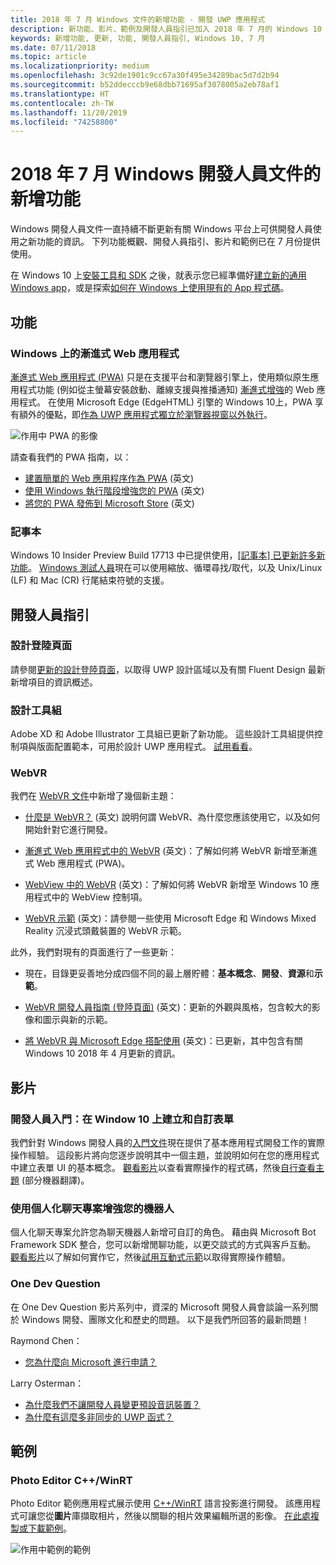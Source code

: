 ```yaml
---
title: 2018 年 7 月 Windows 文件的新增功能 - 開發 UWP 應用程式
description: 新功能、影片、範例及開發人員指引已加入 2018 年 7 月的 Windows 10 開發人員文件中。
keywords: 新增功能, 更新, 功能, 開發人員指引, Windows 10, 7 月
ms.date: 07/11/2018
ms.topic: article
ms.localizationpriority: medium
ms.openlocfilehash: 3c92de1901c9cc67a30f495e34289bac5d7d2b94
ms.sourcegitcommit: b52ddecccb9e68dbb71695af3078005a2eb78af1
ms.translationtype: HT
ms.contentlocale: zh-TW
ms.lasthandoff: 11/20/2019
ms.locfileid: "74258800"
---
```

# <a name="whats-new-in-the-windows-developer-docs-in-july-2018"></a>2018 年 7 月 Windows 開發人員文件的新增功能

Windows 開發人員文件一直持續不斷更新有關 Windows 平台上可供開發人員使用之新功能的資訊。 下列功能概觀、開發人員指引、影片和範例已在 7 月份提供使用。

在 Windows 10 上[安裝工具和 SDK](https://developer.microsoft.com/windows/downloads#_blank) 之後，就表示您已經準備好[建立新的通用 Windows app](../get-started/create-uwp-apps.md)，或是探索[如何在 Windows 上使用現有的 App 程式碼](../porting/index.md)。

## <a name="features"></a>功能

### <a name="progressive-web-apps-on-windows"></a>Windows 上的漸進式 Web 應用程式

[漸進式 Web 應用程式 (PWA)](https://developer.microsoft.com/windows/pwa) 只是在支援平台和瀏覽器引擎上，使用類似原生應用程式功能 (例如從主螢幕安裝啟動、離線支援與推播通知) [漸進式增強](https://www.wikipedia.org/wiki/Progressive_enhancement)的 Web 應用程式。 在使用 Microsoft Edge (EdgeHTML) 引擎的 Windows 10上，PWA 享有額外的優點，即[作為 UWP 應用程式獨立於瀏覽器視窗以外執行](https://docs.microsoft.com/microsoft-edge/progressive-web-apps/windows-features)。

![作用中 PWA 的影像](images/progressive-web-apps.jpg)

請查看我們的 PWA 指南，以：

* [建置簡單的 Web 應用程序作為 PWA](https://docs.microsoft.com/microsoft-edge/progressive-web-apps/get-started) \(英文\)
* [使用 Windows 執行階段增強您的 PWA](https://docs.microsoft.com/en-us/microsoft-edge/progressive-web-apps/windows-features) \(英文\)
* [將您的 PWA 發佈到 Microsoft Store](https://docs.microsoft.com/microsoft-edge/progressive-web-apps/microsoft-store) \(英文\)

### <a name="notepad"></a>記事本

Windows 10 Insider Preview Build 17713 中已提供使用，[[記事本] 已更新許多新功能](https://blogs.windows.com/windowsexperience/2018/07/11/announcing-windows-10-insider-preview-build-17713/)。 [Windows 測試人員](https://insider.windows.com/)現在可以使用縮放、循環尋找/取代，以及 Unix/Linux (LF) 和 Mac (CR) 行尾結束符號的支援。 

## <a name="developer-guidance"></a>開發人員指引

### <a name="design-landing-page"></a>設計登陸頁面

請參閱[更新的設計登陸頁面](https://developer.microsoft.com/windows/apps/design)，以取得 UWP 設計區域以及有關 Fluent Design 最新新增項目的資訊概述。

### <a name="design-toolkits"></a>設計工具組

Adobe XD 和 Adobe Illustrator 工具組已更新了新功能。 這些設計工具組提供控制項與版面配置範本，可用於設計 UWP 應用程式。 [試用看看](../design/downloads/index.md)。

### <a name="webvr"></a>WebVR

我們在 [WebVR 文件](https://docs.microsoft.com/microsoft-edge/webvr/)中新增了幾個新主題：

* [什麼是 WebVR？](https://docs.microsoft.com/microsoft-edge/webvr/what-is-webvr) \(英文\) 說明何謂 WebVR、為什麼您應該使用它，以及如何開始針對它進行開發。

* [漸進式 Web 應用程式中的 WebVR](https://docs.microsoft.com/microsoft-edge/webvr/webvr-in-pwas) \(英文\)：了解如何將 WebVR 新增至漸進式 Web 應用程式 (PWA)。

* [WebView 中的 WebVR](https://docs.microsoft.com/microsoft-edge/webvr/webvr-in-webview) \(英文\)：了解如何將 WebVR 新增至 Windows 10 應用程式中的 WebView 控制項。

* [WebVR 示範](https://docs.microsoft.com/microsoft-edge/webvr/demos) \(英文\)：請參閱一些使用 Microsoft Edge 和 Windows Mixed Reality 沉浸式頭戴裝置的 WebVR 示範。

此外，我們對現有的頁面進行了一些更新：

* 現在，目錄更妥善地分成四個不同的最上層貯體：**基本概念**、**開發**、**資源**和**示範**。

* [WebVR 開發人員指南 (登陸頁面)](https://docs.microsoft.com/microsoft-edge/webvr/) \(英文\)：更新的外觀與風格，包含較大的影像和圖示與新的示範。

* [將 WebVR 與 Microsoft Edge 搭配使用](https://docs.microsoft.com/microsoft-edge/webvr/webvr-with-edge) \(英文\)：已更新，其中包含有關 Windows 10 2018 年 4 月更新的資訊。

## <a name="videos"></a>影片

### <a name="get-started-for-devs-create-and-customize-a-form-on-windows-10"></a>開發人員入門：在 Window 10 上建立和自訂表單

我們針對 Windows 開發人員的[入門文件](../get-started/index.md)現在提供了基本應用程式開發工作的實際操作經驗。 這段影片將向您逐步說明其中一個主題，並說明如何在您的應用程式中建立表單 UI 的基本概念。 [觀看影片](https://www.youtube.com/watch?v=AgngKzq4hKI&feature=youtu.be)以查看實際操作的程式碼，然後[自行查看主題](https://docs.microsoft.com/windows/uwp/get-started/construct-form-learning-track) \(部分機器翻譯\)。

### <a name="enhance-your-bot-with-project-personality-chat"></a>使用個人化聊天專案增強您的機器人

個人化聊天專案允許您為聊天機器人新增可自訂的角色。 藉由與 Microsoft Bot Framework SDK 整合，您可以新增閒聊功能，以更交談式的方式與客戶互動。 [觀看影片](https://www.youtube.com/watch?v=5C_uD8g2QKg&feature=youtu.be)以了解如何實作它，然後[試用互動式示範](https://www.microsoft.com/research/project/personality-chat/)以取得實際操作體驗。

### <a name="one-dev-question"></a>One Dev Question

在 One Dev Question 影片系列中，資深的 Microsoft 開發人員會談論一系列關於 Windows 開發、團隊文化和歷史的問題。 以下是我們所回答的最新問題！

Raymond Chen：

* [您為什麼向 Microsoft 進行申請？](https://www.youtube.com/watch?v=oL8ymamkEMU&feature=youtu.be)

Larry Osterman：

* [為什麼我們不讓開發人員變更預設音訊裝置？](https://www.youtube.com/watch?v=6aNUoVfbnmg&feature=youtu.be)
* [為什麼有這麼多非同步的 UWP 函式？](https://www.youtube.com/watch?v=5M724QIy1Mk&feature=youtu.be)

## <a name="samples"></a>範例

### <a name="photo-editor-cwinrt"></a>Photo Editor C++/WinRT

Photo Editor 範例應用程式展示使用 [C++/WinRT](../cpp-and-winrt-apis/intro-to-using-cpp-with-winrt.md) 語言投影進行開發。 該應用程式可讓您從**圖片**庫擷取相片，然後以關聯的相片效果編輯所選的影像。 [在此處複製或下載範例](https://github.com/Microsoft/Windows-appsample-photo-editor)。

![作用中範例的範例](images/photo-editor-banner.png)
